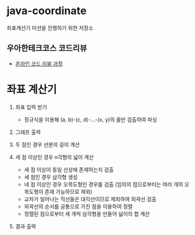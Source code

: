 # java-coordinate
좌표계산기 미션을 진행하기 위한 저장소

## 우아한테크코스 코드리뷰
* [온라인 코드 리뷰 과정](https://github.com/woowacourse/woowacourse-docs/blob/master/maincourse/README.md)

# 좌표 계산기

1. 좌표 입력 받기
   - 정규식을 이용해 (a, b)-(c, d)-...-(x, y)의 꼴만 검출하여 파싱
   
2. 그래프 출력

3. 두 점인 경우 선분의 길이 계산

4. 세 점 이상인 경우 n각형의 넓이 계산
   - 세 점 이상이 동일 선상에 존재하는지 검출
   - 세 점인 경우 삼각형 생성
   - 네 점 이상인 경우 오목도형인 경우를 검출 (임의의 점으로부터는 여러 개의 오목도형이 존재 가능하므로 제외)
   - 교차가 일어나는 직선들은 대각선이므로 제외하여 외곽선 검출
   - 외곽선의 순서를 공통으로 가진 점을 이용하여 정렬
   - 정렬된 점으로부터 세 개씩 삼각형을 만들어 넓이의 합 계산
   
5. 결과 출력
